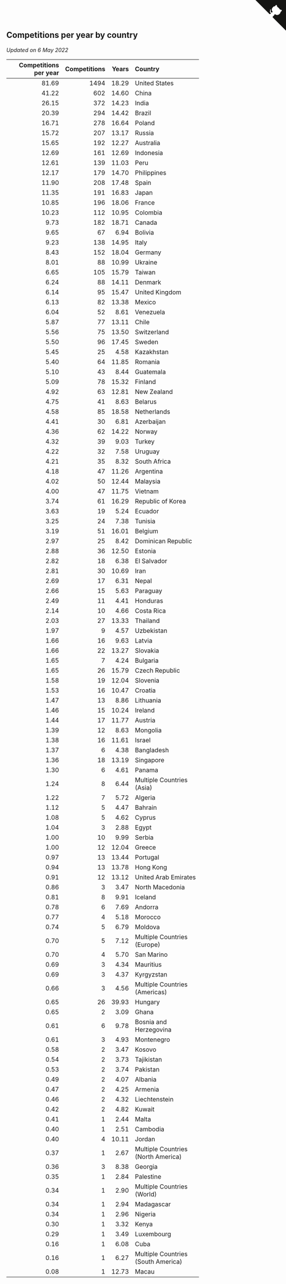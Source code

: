 ## Competitions per year by country

*Updated on  6 May 2022*

| Competitions per year | Competitions | Years | Country |
| ---: | ---: | ---: | :--- |
| 81.69 | 1494 | 18.29 | United States |
| 41.22 | 602 | 14.60 | China |
| 26.15 | 372 | 14.23 | India |
| 20.39 | 294 | 14.42 | Brazil |
| 16.71 | 278 | 16.64 | Poland |
| 15.72 | 207 | 13.17 | Russia |
| 15.65 | 192 | 12.27 | Australia |
| 12.69 | 161 | 12.69 | Indonesia |
| 12.61 | 139 | 11.03 | Peru |
| 12.17 | 179 | 14.70 | Philippines |
| 11.90 | 208 | 17.48 | Spain |
| 11.35 | 191 | 16.83 | Japan |
| 10.85 | 196 | 18.06 | France |
| 10.23 | 112 | 10.95 | Colombia |
| 9.73 | 182 | 18.71 | Canada |
| 9.65 | 67 | 6.94 | Bolivia |
| 9.23 | 138 | 14.95 | Italy |
| 8.43 | 152 | 18.04 | Germany |
| 8.01 | 88 | 10.99 | Ukraine |
| 6.65 | 105 | 15.79 | Taiwan |
| 6.24 | 88 | 14.11 | Denmark |
| 6.14 | 95 | 15.47 | United Kingdom |
| 6.13 | 82 | 13.38 | Mexico |
| 6.04 | 52 | 8.61 | Venezuela |
| 5.87 | 77 | 13.11 | Chile |
| 5.56 | 75 | 13.50 | Switzerland |
| 5.50 | 96 | 17.45 | Sweden |
| 5.45 | 25 | 4.58 | Kazakhstan |
| 5.40 | 64 | 11.85 | Romania |
| 5.10 | 43 | 8.44 | Guatemala |
| 5.09 | 78 | 15.32 | Finland |
| 4.92 | 63 | 12.81 | New Zealand |
| 4.75 | 41 | 8.63 | Belarus |
| 4.58 | 85 | 18.58 | Netherlands |
| 4.41 | 30 | 6.81 | Azerbaijan |
| 4.36 | 62 | 14.22 | Norway |
| 4.32 | 39 | 9.03 | Turkey |
| 4.22 | 32 | 7.58 | Uruguay |
| 4.21 | 35 | 8.32 | South Africa |
| 4.18 | 47 | 11.26 | Argentina |
| 4.02 | 50 | 12.44 | Malaysia |
| 4.00 | 47 | 11.75 | Vietnam |
| 3.74 | 61 | 16.29 | Republic of Korea |
| 3.63 | 19 | 5.24 | Ecuador |
| 3.25 | 24 | 7.38 | Tunisia |
| 3.19 | 51 | 16.01 | Belgium |
| 2.97 | 25 | 8.42 | Dominican Republic |
| 2.88 | 36 | 12.50 | Estonia |
| 2.82 | 18 | 6.38 | El Salvador |
| 2.81 | 30 | 10.69 | Iran |
| 2.69 | 17 | 6.31 | Nepal |
| 2.66 | 15 | 5.63 | Paraguay |
| 2.49 | 11 | 4.41 | Honduras |
| 2.14 | 10 | 4.66 | Costa Rica |
| 2.03 | 27 | 13.33 | Thailand |
| 1.97 | 9 | 4.57 | Uzbekistan |
| 1.66 | 16 | 9.63 | Latvia |
| 1.66 | 22 | 13.27 | Slovakia |
| 1.65 | 7 | 4.24 | Bulgaria |
| 1.65 | 26 | 15.79 | Czech Republic |
| 1.58 | 19 | 12.04 | Slovenia |
| 1.53 | 16 | 10.47 | Croatia |
| 1.47 | 13 | 8.86 | Lithuania |
| 1.46 | 15 | 10.24 | Ireland |
| 1.44 | 17 | 11.77 | Austria |
| 1.39 | 12 | 8.63 | Mongolia |
| 1.38 | 16 | 11.61 | Israel |
| 1.37 | 6 | 4.38 | Bangladesh |
| 1.36 | 18 | 13.19 | Singapore |
| 1.30 | 6 | 4.61 | Panama |
| 1.24 | 8 | 6.44 | Multiple Countries (Asia) |
| 1.22 | 7 | 5.72 | Algeria |
| 1.12 | 5 | 4.47 | Bahrain |
| 1.08 | 5 | 4.62 | Cyprus |
| 1.04 | 3 | 2.88 | Egypt |
| 1.00 | 10 | 9.99 | Serbia |
| 1.00 | 12 | 12.04 | Greece |
| 0.97 | 13 | 13.44 | Portugal |
| 0.94 | 13 | 13.78 | Hong Kong |
| 0.91 | 12 | 13.12 | United Arab Emirates |
| 0.86 | 3 | 3.47 | North Macedonia |
| 0.81 | 8 | 9.91 | Iceland |
| 0.78 | 6 | 7.69 | Andorra |
| 0.77 | 4 | 5.18 | Morocco |
| 0.74 | 5 | 6.79 | Moldova |
| 0.70 | 5 | 7.12 | Multiple Countries (Europe) |
| 0.70 | 4 | 5.70 | San Marino |
| 0.69 | 3 | 4.34 | Mauritius |
| 0.69 | 3 | 4.37 | Kyrgyzstan |
| 0.66 | 3 | 4.56 | Multiple Countries (Americas) |
| 0.65 | 26 | 39.93 | Hungary |
| 0.65 | 2 | 3.09 | Ghana |
| 0.61 | 6 | 9.78 | Bosnia and Herzegovina |
| 0.61 | 3 | 4.93 | Montenegro |
| 0.58 | 2 | 3.47 | Kosovo |
| 0.54 | 2 | 3.73 | Tajikistan |
| 0.53 | 2 | 3.74 | Pakistan |
| 0.49 | 2 | 4.07 | Albania |
| 0.47 | 2 | 4.25 | Armenia |
| 0.46 | 2 | 4.32 | Liechtenstein |
| 0.42 | 2 | 4.82 | Kuwait |
| 0.41 | 1 | 2.44 | Malta |
| 0.40 | 1 | 2.51 | Cambodia |
| 0.40 | 4 | 10.11 | Jordan |
| 0.37 | 1 | 2.67 | Multiple Countries (North America) |
| 0.36 | 3 | 8.38 | Georgia |
| 0.35 | 1 | 2.84 | Palestine |
| 0.34 | 1 | 2.90 | Multiple Countries (World) |
| 0.34 | 1 | 2.94 | Madagascar |
| 0.34 | 1 | 2.96 | Nigeria |
| 0.30 | 1 | 3.32 | Kenya |
| 0.29 | 1 | 3.49 | Luxembourg |
| 0.16 | 1 | 6.08 | Cuba |
| 0.16 | 1 | 6.27 | Multiple Countries (South America) |
| 0.08 | 1 | 12.73 | Macau |


<a href="https://github.com/jonatanklosko/wca_statistics" class="github-corner" aria-label="View source on Github"><svg width="80" height="80" viewBox="0 0 250 250" style="fill:#151513; color:#fff; position: absolute; top: 0; border: 0; right: 0;" aria-hidden="true"><path d="M0,0 L115,115 L130,115 L142,142 L250,250 L250,0 Z"></path><path d="M128.3,109.0 C113.8,99.7 119.0,89.6 119.0,89.6 C122.0,82.7 120.5,78.6 120.5,78.6 C119.2,72.0 123.4,76.3 123.4,76.3 C127.3,80.9 125.5,87.3 125.5,87.3 C122.9,97.6 130.6,101.9 134.4,103.2" fill="currentColor" style="transform-origin: 130px 106px;" class="octo-arm"></path><path d="M115.0,115.0 C114.9,115.1 118.7,116.5 119.8,115.4 L133.7,101.6 C136.9,99.2 139.9,98.4 142.2,98.6 C133.8,88.0 127.5,74.4 143.8,58.0 C148.5,53.4 154.0,51.2 159.7,51.0 C160.3,49.4 163.2,43.6 171.4,40.1 C171.4,40.1 176.1,42.5 178.8,56.2 C183.1,58.6 187.2,61.8 190.9,65.4 C194.5,69.0 197.7,73.2 200.1,77.6 C213.8,80.2 216.3,84.9 216.3,84.9 C212.7,93.1 206.9,96.0 205.4,96.6 C205.1,102.4 203.0,107.8 198.3,112.5 C181.9,128.9 168.3,122.5 157.7,114.1 C157.9,116.9 156.7,120.9 152.7,124.9 L141.0,136.5 C139.8,137.7 141.6,141.9 141.8,141.8 Z" fill="currentColor" class="octo-body"></path></svg></a><style>.github-corner:hover .octo-arm{animation:octocat-wave 560ms ease-in-out}@keyframes octocat-wave{0%,100%{transform:rotate(0)}20%,60%{transform:rotate(-25deg)}40%,80%{transform:rotate(10deg)}}@media (max-width:500px){.github-corner:hover .octo-arm{animation:none}.github-corner .octo-arm{animation:octocat-wave 560ms ease-in-out}}</style>
